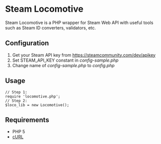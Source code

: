 # Steam Locomotive

Steam Locomotive is a PHP wrapper for Steam Web API with useful tools such as Steam ID converters, validators, etc.

## Configuration
1. Get your Steam API key from https://steamcommunity.com/dev/apikey
2. Set STEAM_API_KEY constant in *config-sample.php*
3. Change name of *config-sample.php* to *config.php*

## Usage
    // Step 1:
    require 'locomotive.php';
    // Step 2:
    $loco_lib = new Locomotive();
   
## Requirements
* PHP 5
* [cURL](http://php.net/manual/en/book.curl.php)